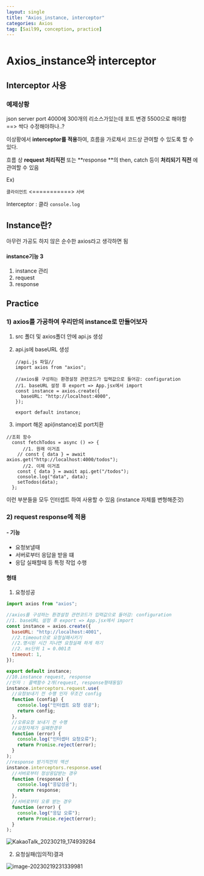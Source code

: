 ```yaml
---
layout: single
title: "Axios_instance, interceptor"
categories: Axios
tag: [Sail99, conception, practice]
---
```


# Axios_instance와 interceptor

## Interceptor 사용

### 예제상황

json server port 4000에 300개의 리소스가있는데
포트 변경 5500으로 해야함 ==> 싹다 수정해야하나..?

이상황에서 **interceptor를 적용**하여,
흐름을 가로채서 코드상 관여할 수 있도록 할 수 있다.

흐름 상
**request 처리직전** 또는 **response **의 then, catch 등이 **처리되기 직전** 에 관여할 수 있음

Ex)

`클라이언트` <===========> `서버`

Interceptor : 클라 `console.log`

## Instance란?

아무런 가공도 하지 않은 순수한 axios라고 생각하면 됨

#### instance기능 3

1. instance 관리
2. request
3. response

## Practice

### 1) axios를 가공하여 우리만의 instance로 만들어보자

1. src 폴더 및 axios폴더 안에 api.js 생성

2. api.js에 baseURL 생성

   ```react
   //api.js 파일//
   import axios from "axios";

   //axios를 구성하는 환경설정 관련코드가 입력값으로 들어감: configuration
   //1. baseURL 설정 후 export => App.jsx에서 import
   const instance = axios.create({
     baseURL: "http://localhost:4000",
   });

   export default instance;
   ```

3. import 해온 api(instance)로 port치환

```react
//조회 함수
  const fetchTodos = async () => {
      //1. 원래 이거죠
    // const { data } = await axios.get("http://localhost:4000/todos");
      //2. 이제 이거죠
    const { data } = await api.get("/todos");
    console.log("data", data);
    setTodos(data);
  };
```

이런 부분들을 모두 인터셉트 하여 사용할 수 있음
(instance 자체를 변형해준것)

### 2) request response에 적용

#### - 기능

- 요청보낼때
- 서버로부터 응답을 받을 떄
- 응답 실패할때 등 특정 작업 수행

#### 형태

1. 요청성공

```js
import axios from "axios";

//axios를 구성하는 환경설정 관련코드가 입력값으로 들어감: configuration
//1. baseURL 설정 후 export => App.jsx에서 import
const instance = axios.create({
  baseURL: "http://localhost:4001",
  //2.timeout으로 요청실패시키기
  //2.명시된 시간 지나면 요청실패 하게 하기
  //2. ms단위 1 = 0.001초
  timeout: 1,
});

export default instance;
//10.instance request, response
//인자 : 콜백함수 2개(request, response형태동일)
instance.interceptors.request.use(
  //요청보내기 전 수행 인자 무조건 config
  function (config) {
    console.log("인터셉트 요청 성공");
    return config;
  },
  //오류요청 보내기 전 수행
  //요청자체가 실패한경우
  function (error) {
    console.log("인터셉터 요청오류");
    return Promise.reject(error);
  }
);
//response 받기직전의 액션
instance.interceptors.response.use(
  //서버로부터 정상응답받는 경우
  function (response) {
    console.log("응답성공");
    return response;
  },
  //서버로부터 오류 받는 경우
  function (error) {
    console.log("응답 오류");
    return Promise.reject(error);
  }
);
```

![KakaoTalk_20230219_174939284](<https://bnwhaled.github.io/images/23-02-17-Axios(2)/KakaoTalk_20230219_174939284.png>)

2. 요청실패(임의적)결과

![image-20230219231339981](<https://bnwhaled.github.io/images/23-02-17-Axios(2)/image-20230219231339981.png>)
